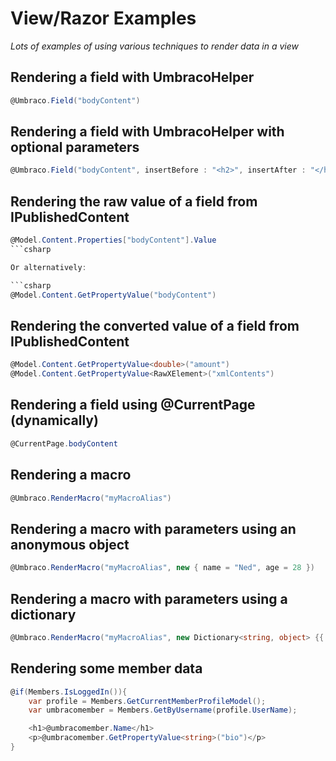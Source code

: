 # View/Razor Examples

_Lots of examples of using various techniques to render data in a view_ 

## Rendering a field with UmbracoHelper

```csharp
@Umbraco.Field("bodyContent")
```

## Rendering a field with UmbracoHelper with optional parameters

```csharp
@Umbraco.Field("bodyContent", insertBefore : "<h2>", insertAfter : "</h2>")
```

## Rendering the raw value of a field from IPublishedContent

```csharp
@Model.Content.Properties["bodyContent"].Value
```csharp

Or alternatively:

```csharp
@Model.Content.GetPropertyValue("bodyContent")
```

## Rendering the converted value of a field from IPublishedContent

```csharp
@Model.Content.GetPropertyValue<double>("amount")
@Model.Content.GetPropertyValue<RawXElement>("xmlContents")
```

## Rendering a field using @CurrentPage (dynamically)

```csharp
@CurrentPage.bodyContent
```

## Rendering a macro

```csharp
@Umbraco.RenderMacro("myMacroAlias")
```

## Rendering a macro with parameters using an anonymous object

```csharp
@Umbraco.RenderMacro("myMacroAlias", new { name = "Ned", age = 28 })
```

## Rendering a macro with parameters using a dictionary

```csharp
@Umbraco.RenderMacro("myMacroAlias", new Dictionary<string, object> {{ "name", "Ned"}, { "age", 27}})
```

## Rendering some member data

```csharp
@if(Members.IsLoggedIn()){
    var profile = Members.GetCurrentMemberProfileModel();
    var umbracomember = Members.GetByUsername(profile.UserName);

    <h1>@umbracomember.Name</h1>
    <p>@umbracomember.GetPropertyValue<string>("bio")</p>
}
```
